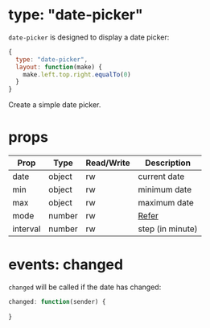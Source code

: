 # type: "date-picker"

`date-picker` is designed to display a date picker:

```js
{
  type: "date-picker",
  layout: function(make) {
    make.left.top.right.equalTo(0)
  }
}
```

Create a simple date picker.

# props

Prop | Type | Read/Write | Description
---|---|---|---
date | object | rw | current date
min | object | rw | minimum date
max | object | rw | maximum date
mode | number | rw | [Refer](https://developer.apple.com/documentation/uikit/uidatepickermode)
interval | number | rw | step (in minute)

# events: changed

`changed` will be called if the date has changed:

```js
changed: function(sender) {
  
}
```